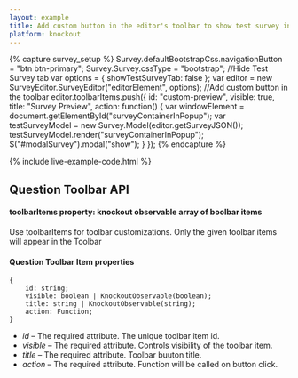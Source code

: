 ```yaml
---
layout: example
title: Add custom button in the editor's toolbar to show test survey in the separate popup window
platform: knockout
---
```

{% capture survey_setup %}
Survey.defaultBootstrapCss.navigationButton = "btn btn-primary";
Survey.Survey.cssType = "bootstrap";
//Hide Test Survey tab
var options = { showTestSurveyTab: false };
var editor = new SurveyEditor.SurveyEditor("editorElement", options);
//Add custom button in the toolbar
editor.toolbarItems.push({
        id: "custom-preview",
        visible: true,
        title: "Survey Preview",
        action: function() {
            var windowElement = document.getElementById("surveyContainerInPopup");
            var testSurveyModel = new Survey.Model(editor.getSurveyJSON());
            testSurveyModel.render("surveyContainerInPopup");
            $("#modalSurvey").modal("show");
        }
});
{% endcapture %}

{% include live-example-code.html %}

<h2>Question Toolbar API</h2>
<h4>toolbarItems property: knockout observable array of boolbar items</h4>
<div>Use toolbarItems for toolbar customizations. Only the given toolbar items will appear in the Toolbar</div>

<h4>Question Toolbar Item properties</h4>
<pre><code class="language-java1script">{
    id: string;
    visible: boolean | KnockoutObservable(boolean);
    title: string | KnockoutObservable(string);
    action: Function;
}</code></pre>
<ul>
<li><i>id</i> – The required attribute. The unique toolbar item id.</li>
<li><i>visible</i> – The required attribute. Controls visibility of the toolbar item.</li>
<li><i>title</i> – The required attribute. Toolbar buuton title. </li>
<li><i>action</i>  – The required attribute. Function will be called on button click.</li>
</ul>
